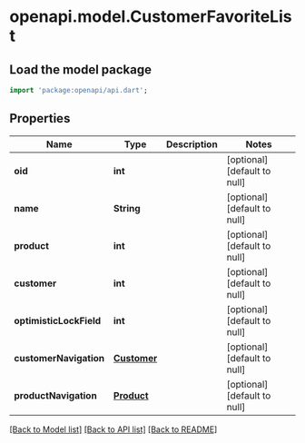 # openapi.model.CustomerFavoriteList

## Load the model package
```dart
import 'package:openapi/api.dart';
```

## Properties
Name | Type | Description | Notes
------------ | ------------- | ------------- | -------------
**oid** | **int** |  | [optional] [default to null]
**name** | **String** |  | [optional] [default to null]
**product** | **int** |  | [optional] [default to null]
**customer** | **int** |  | [optional] [default to null]
**optimisticLockField** | **int** |  | [optional] [default to null]
**customerNavigation** | [**Customer**](Customer.md) |  | [optional] [default to null]
**productNavigation** | [**Product**](Product.md) |  | [optional] [default to null]

[[Back to Model list]](../README.md#documentation-for-models) [[Back to API list]](../README.md#documentation-for-api-endpoints) [[Back to README]](../README.md)


